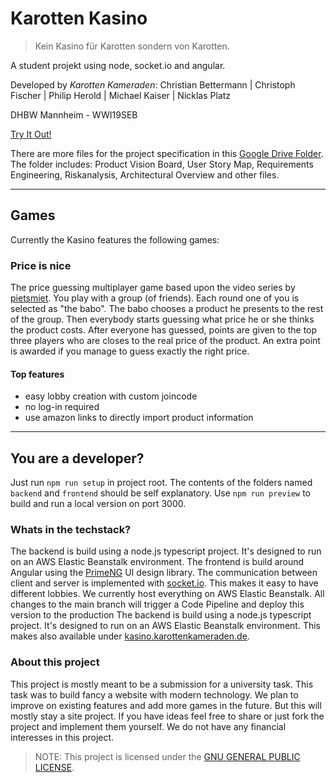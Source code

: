# Karotten Kasino

> Kein Kasino für Karotten sondern von Karotten.

A student projekt using node, socket.io and angular.

Developed by *Karotten Kameraden*: Christian Bettermann | Christoph Fischer | Philip Herold | Michael Kaiser | Nicklas Platz

DHBW Mannheim - WWI19SEB

[Try It Out!](https://kasino.karottenkameraden.de/)

There are more files for the project specification in this [Google Drive Folder](https://drive.google.com/drive/folders/1Q7mNMJRtU8z5j1ntx_IXsd-nLDsgmvxS). The folder includes: Product Vision Board, User Story Map, Requirements Engineering, Riskanalysis, Architectural Overview and other files.

---

## Games
Currently the Kasino features the following games:

### Price is nice
The price guessing multiplayer game based upon the video series by [pietsmiet](https://www.youtube.com/playlist?list=PL5JK9SjdCJp-lOboI8iBv81KH52QVWUVV).
You play with a group (of friends). Each round one of you is selected as "the babo". The babo chooses a product he presents to the rest of the group. Then everybody starts guessing what price he or she thinks the product costs. After everyone has guessed, points are given to the top three players who are closes to the real price of the product. An extra point is awarded if you manage to guess exactly the right price.

#### Top features
* easy lobby creation with custom joincode
* no log-in required
* use amazon links to directly import product information

---

## You are a developer?
Just run `npm run setup` in project root.
The contents of the folders named `backend` and `frontend` should be self explanatory.
Use `npm run preview` to build and run a local version on port 3000.

### Whats in the techstack?
The backend is build using a node.js typescript project. It's designed to run on an AWS Elastic Beanstalk environment.
The frontend is build around Angular using the [PrimeNG](https://www.primefaces.org/primeng/) UI design library.
The communication between client and server is implemented with [socket.io](https://socket.io/). This makes it easy to have different lobbies.
We currently host everything on AWS Elastic Beanstalk. All changes to the main branch will trigger a Code Pipeline and deploy this version to the production The backend is build using a node.js typescript project. It's designed to run on an AWS Elastic Beanstalk environment. This makes also available under [kasino.karottenkameraden.de](https://kasino.karottenkameraden.de/).
 

### About this project
This project is mostly meant to be a submission for a university task. This task was to build fancy a website with modern technology. We plan to improve on existing features and add more games in the future. But this will mostly stay a site project. If you have ideas feel free to share or just fork the project and implement them yourself. We do not have any financial interesses in this project. 
> NOTE: This project is licensed under the [GNU GENERAL PUBLIC LICENSE](./COPYING).
